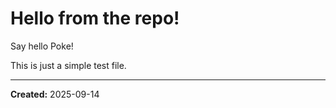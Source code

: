 # Hello from the repo!

Say hello Poke!

This is just a simple test file.

---

**Created:** 2025-09-14